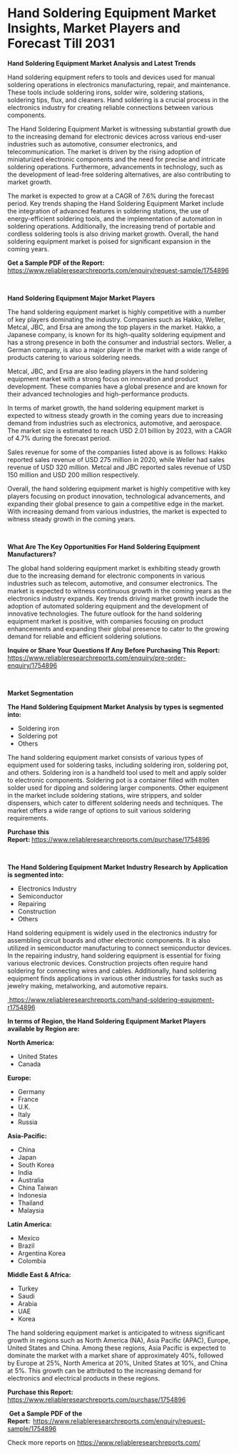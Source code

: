 <p><h1>Hand Soldering Equipment Market Insights, Market Players and Forecast Till 2031</h1></p><p><strong>Hand Soldering Equipment Market Analysis and Latest Trends</strong></p>
<p><p>Hand soldering equipment refers to tools and devices used for manual soldering operations in electronics manufacturing, repair, and maintenance. These tools include soldering irons, solder wire, soldering stations, soldering tips, flux, and cleaners. Hand soldering is a crucial process in the electronics industry for creating reliable connections between various components.</p><p>The Hand Soldering Equipment Market is witnessing substantial growth due to the increasing demand for electronic devices across various end-user industries such as automotive, consumer electronics, and telecommunication. The market is driven by the rising adoption of miniaturized electronic components and the need for precise and intricate soldering operations. Furthermore, advancements in technology, such as the development of lead-free soldering alternatives, are also contributing to market growth.</p><p>The market is expected to grow at a CAGR of 7.6% during the forecast period. Key trends shaping the Hand Soldering Equipment Market include the integration of advanced features in soldering stations, the use of energy-efficient soldering tools, and the implementation of automation in soldering operations. Additionally, the increasing trend of portable and cordless soldering tools is also driving market growth. Overall, the hand soldering equipment market is poised for significant expansion in the coming years.</p></p>
<p><strong>Get a Sample PDF of the Report:&nbsp;</strong> <a href="https://www.reliableresearchreports.com/enquiry/request-sample/1754896">https://www.reliableresearchreports.com/enquiry/request-sample/1754896</a></p>
<p>&nbsp;</p>
<p><strong>Hand Soldering Equipment Major Market Players</strong></p>
<p><p>The hand soldering equipment market is highly competitive with a number of key players dominating the industry. Companies such as Hakko, Weller, Metcal, JBC, and Ersa are among the top players in the market. Hakko, a Japanese company, is known for its high-quality soldering equipment and has a strong presence in both the consumer and industrial sectors. Weller, a German company, is also a major player in the market with a wide range of products catering to various soldering needs.</p><p>Metcal, JBC, and Ersa are also leading players in the hand soldering equipment market with a strong focus on innovation and product development. These companies have a global presence and are known for their advanced technologies and high-performance products.</p><p>In terms of market growth, the hand soldering equipment market is expected to witness steady growth in the coming years due to increasing demand from industries such as electronics, automotive, and aerospace. The market size is estimated to reach USD 2.01 billion by 2023, with a CAGR of 4.7% during the forecast period.</p><p>Sales revenue for some of the companies listed above is as follows: Hakko reported sales revenue of USD 275 million in 2020, while Weller had sales revenue of USD 320 million. Metcal and JBC reported sales revenue of USD 150 million and USD 200 million respectively.</p><p>Overall, the hand soldering equipment market is highly competitive with key players focusing on product innovation, technological advancements, and expanding their global presence to gain a competitive edge in the market. With increasing demand from various industries, the market is expected to witness steady growth in the coming years.</p></p>
<p>&nbsp;</p>
<p><strong>What Are The Key Opportunities For Hand Soldering Equipment Manufacturers?</strong></p>
<p><p>The global hand soldering equipment market is exhibiting steady growth due to the increasing demand for electronic components in various industries such as telecom, automotive, and consumer electronics. The market is expected to witness continuous growth in the coming years as the electronics industry expands. Key trends driving market growth include the adoption of automated soldering equipment and the development of innovative technologies. The future outlook for the hand soldering equipment market is positive, with companies focusing on product enhancements and expanding their global presence to cater to the growing demand for reliable and efficient soldering solutions.</p></p>
<p><strong>Inquire or Share Your Questions If Any Before Purchasing This Report:</strong> <a href="https://www.reliableresearchreports.com/enquiry/pre-order-enquiry/1754896">https://www.reliableresearchreports.com/enquiry/pre-order-enquiry/1754896</a></p>
<p>&nbsp;</p>
<p><strong>Market Segmentation</strong></p>
<p><strong>The Hand Soldering Equipment Market Analysis by types is segmented into:</strong></p>
<p><ul><li>Soldering iron</li><li>Soldering pot</li><li>Others</li></ul></p>
<p><p>The hand soldering equipment market consists of various types of equipment used for soldering tasks, including soldering iron, soldering pot, and others. Soldering iron is a handheld tool used to melt and apply solder to electronic components. Soldering pot is a container filled with molten solder used for dipping and soldering larger components. Other equipment in the market include soldering stations, wire strippers, and solder dispensers, which cater to different soldering needs and techniques. The market offers a wide range of options to suit various soldering requirements.</p></p>
<p><strong>Purchase this Report:&nbsp;</strong><a href="https://www.reliableresearchreports.com/purchase/1754896">https://www.reliableresearchreports.com/purchase/1754896</a></p>
<p>&nbsp;</p>
<p><strong>The Hand Soldering Equipment Market Industry Research by Application is segmented into:</strong></p>
<p><ul><li>Electronics Industry</li><li>Semiconductor</li><li>Repairing</li><li>Construction</li><li>Others</li></ul></p>
<p><p>Hand soldering equipment is widely used in the electronics industry for assembling circuit boards and other electronic components. It is also utilized in semiconductor manufacturing to connect semiconductor devices. In the repairing industry, hand soldering equipment is essential for fixing various electronic devices. Construction projects often require hand soldering for connecting wires and cables. Additionally, hand soldering equipment finds applications in various other industries for tasks such as jewelry making, metalworking, and automotive repairs.</p></p>
<p><a href="https://www.reliableresearchreports.com/hand-soldering-equipment-r1754896">&nbsp;https://www.reliableresearchreports.com/hand-soldering-equipment-r1754896</a></p>
<p><strong>In terms of Region, the Hand Soldering Equipment Market Players available by Region are:</strong></p>
<p>
    <p> <strong> North America: </strong>
        <ul>
            <li>United States</li>
            <li>Canada</li>
        </ul>
        </p> 
    <p> <strong> Europe: </strong>
        <ul>
            <li>Germany</li>
            <li>France</li>
            <li>U.K.</li>
            <li>Italy</li>
            <li>Russia</li>
        </ul>
        </p> 
    <p> <strong> Asia-Pacific: </strong>
        <ul>
            <li>China</li>
            <li>Japan</li>
            <li>South Korea</li>
            <li>India</li>
            <li>Australia</li>
            <li>China Taiwan</li>
            <li>Indonesia</li>
            <li>Thailand</li>
            <li>Malaysia</li>
        </ul>
        </p> 
    <p> <strong> Latin America: </strong>
        <ul>
            <li>Mexico</li>
            <li>Brazil</li>
            <li>Argentina Korea</li>
            <li>Colombia</li>
        </ul>
        </p> 
    <p> <strong> Middle East & Africa: </strong>
        <ul>
            <li>Turkey</li>
            <li>Saudi</li>
            <li>Arabia</li>
            <li>UAE</li>
            <li>Korea</li>
        </ul>
    </p>
    </p>
<p><p>The hand soldering equipment market is anticipated to witness significant growth in regions such as North America (NA), Asia Pacific (APAC), Europe, United States and China. Among these regions, Asia Pacific is expected to dominate the market with a market share of approximately 40%, followed by Europe at 25%, North America at 20%, United States at 10%, and China at 5%. This growth can be attributed to the increasing demand for electronics and electrical products in these regions.</p></p>
<p><strong>Purchase this Report: </strong><a href="https://www.reliableresearchreports.com/purchase/1754896">https://www.reliableresearchreports.com/purchase/1754896</a></p>
<p>&nbsp;<strong>Get a Sample PDF of the Report:&nbsp;&nbsp;</strong><a href="https://www.reliableresearchreports.com/enquiry/request-sample/1754896">https://www.reliableresearchreports.com/enquiry/request-sample/1754896</a></p>
<p><strong></strong></p>
<p>Check more reports on <a href="https://www.reliableresearchreports.com/">https://www.reliableresearchreports.com/</a></p>